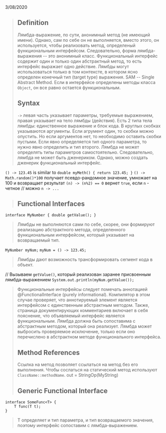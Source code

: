 3/08/2020
>## Definition
>Лямбда-выражение, по сути, анонимный метод (не имеющий имени). Однако, сам по себе он не выполняется, вместо этого, он используется, чтобы реализовать метод, определеный функциональным интерфейсом. Следовательно, форма лямбда-выражения -- это анонимный класс. 
>Функциональный интерфейс содержит один и только один абстрактный метод, то есть интерфейс выражает одно действие. Лямбды могут использоваться только в том контексте, в котором ясно определен конечный тип (target type) выражения. SAM -- Single Abstract Method.
>Если в интерфейсе определены методы класса `Object`, он все равно остается функциональным. 
>## Syntax
>`->` левая часть указывает параметры, требуемые выражением, правая указывает на тело лямбды (действия). 
>Есть 2 типа тела лямбды: единственное выражение и блок кода. 
>В круглых скобках указываются аргументы. Если агрумент один, то скобки можно опустить. Но если аргументов нет, то необходимо оставить скобки пустыми. 
>Если явно определяется тип одного параметра, то нужно явно определить и тип второго.
>Лямбда не может определять типы параметров самостоятельно. Следовательно, лямбда не может быть дженериком. Однако, можно создать дженерик функциональный интерфейс.

`() -> 123.45` is similar to `double myMeth() { return 123.45; }`
`() -> Math.random()*100` получает псевдо-рандомное значение, умножает на 100 и возвращает результат
`(n) -> (n%2) == 0` вернет `true`, если `n` - четное	// можно `n -> ...`
>## Functional Interfaces
`interface MyNumber { double getValue(); }`
>Лямбды не выполняются сами по себе, скорее, они формируют реализацию абстрактного метода, определенного функциональным интерфейсом, который указывает на возвращаемый тип. 

`MyNumber myNum;`
`myNum = () -> 123.45;`
>Лямбды дают возможность трансформировать сегмент кода в объект.

// Вызываем `getValue()`, который реализован заранее присвоенным лямбда-выражением
`System.out.println(myNum.getValue());`
> Функциональные интерфейсы следует помечать аннотацией @FunctionalInterface (purely informational). Компилятор в этом случае проверяет, что аннотируемый элемент является интерфейсом с единственным абстрактным методом. Также, страница документирующих комментариев включает в себя пояснение, что объявляемый интерфейс является функциональным.
> Лямбда должна быть сопоставима с абстрактным методом, который она реализует.
> Лямбда может выбросить проверяемое исключение, только если оно перечислено в абстрактном методе функционального интерфейса.
>## Method References
>Ссылка на метод позволяет ссылаться на метод без его выполнения. 
>Чтобы сослаться на статический метод используют `ClassName::methodName`. 
out = StringOp(MyString)
>## Generic Functional Interface

    interface SomeFunc<T> {
    	T func(T t);
    }
>T определяет и тип параметра, и тип возвращаемого значения, поэтому интерфейс сопоставим с лямбда-выражением.


<!--stackedit_data:
eyJoaXN0b3J5IjpbODc4MDYzNDMyLC04NTc0OTkzMTIsLTIwMz
MzNjAzMywtMzg2MDA2MDA0XX0=
-->